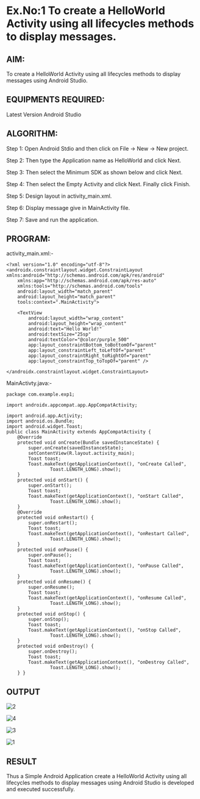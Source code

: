 # Ex.No:1 To create a HelloWorld Activity using all lifecycles methods to display messages.


## AIM:

To create a HelloWorld Activity using all lifecycles methods to display messages using Android Studio.

## EQUIPMENTS REQUIRED:

Latest Version Android Studio

## ALGORITHM:

Step 1: Open Android Stdio and then click on File -> New -> New project.

Step 2: Then type the Application name as HelloWorld and click Next. 

Step 3: Then select the Minimum SDK as shown below and click Next.

Step 4: Then select the Empty Activity and click Next. Finally click Finish.

Step 5: Design layout in activity_main.xml.

Step 6: Display message give in MainActivity file.

Step 7: Save and run the application.

## PROGRAM:
activity_main.xml:-
```
<?xml version="1.0" encoding="utf-8"?>
<androidx.constraintlayout.widget.ConstraintLayout xmlns:android="http://schemas.android.com/apk/res/android"
    xmlns:app="http://schemas.android.com/apk/res-auto"
    xmlns:tools="http://schemas.android.com/tools"
    android:layout_width="match_parent"
    android:layout_height="match_parent"
    tools:context=".MainActivity">

    <TextView
        android:layout_width="wrap_content"
        android:layout_height="wrap_content"
        android:text="Hello World!"
        android:textSize="25sp"
        android:textColor="@color/purple_500"
        app:layout_constraintBottom_toBottomOf="parent"
        app:layout_constraintLeft_toLeftOf="parent"
        app:layout_constraintRight_toRightOf="parent"
        app:layout_constraintTop_toTopOf="parent" />

</androidx.constraintlayout.widget.ConstraintLayout>
```
MainActivty.java:-
```
package com.example.exp1;

import androidx.appcompat.app.AppCompatActivity;

import android.app.Activity;
import android.os.Bundle;
import android.widget.Toast;
public class MainActivity extends AppCompatActivity {
    @Override
    protected void onCreate(Bundle savedInstanceState) {
        super.onCreate(savedInstanceState);
        setContentView(R.layout.activity_main);
        Toast toast;
        Toast.makeText(getApplicationContext(), "onCreate Called",
                Toast.LENGTH_LONG).show();
    }
    protected void onStart() {
        super.onStart();
        Toast toast;
        Toast.makeText(getApplicationContext(), "onStart Called",
                Toast.LENGTH_LONG).show();
    }
    @Override
    protected void onRestart() {
        super.onRestart();
        Toast toast;
        Toast.makeText(getApplicationContext(), "onRestart Called",
                Toast.LENGTH_LONG).show();
    }
    protected void onPause() {
        super.onPause();
        Toast toast;
        Toast.makeText(getApplicationContext(), "onPause Called",
                Toast.LENGTH_LONG).show();
    }
    protected void onResume() {
        super.onResume();
        Toast toast;
        Toast.makeText(getApplicationContext(), "onResume Called",
                Toast.LENGTH_LONG).show();
    }
    protected void onStop() {
        super.onStop();
        Toast toast;
        Toast.makeText(getApplicationContext(), "onStop Called",
                Toast.LENGTH_LONG).show();
    }
    protected void onDestroy() {
        super.onDestroy();
        Toast toast;
        Toast.makeText(getApplicationContext(), "onDestroy Called",
                Toast.LENGTH_LONG).show();
    } }
  ```
## OUTPUT

![2](https://github.com/ManiKandan228/Mobile-Application-Development/assets/119160414/c88aa418-bfc2-48cc-80a5-d6e4eb7b453d)


![4](https://github.com/ManiKandan228/Mobile-Application-Development/assets/119160414/10abf595-ca79-480b-a954-a64cf6d488d5)


![3](https://github.com/ManiKandan228/Mobile-Application-Development/assets/119160414/7f602d7c-9c8f-4d55-87a5-8c3352b228c0)


![1](https://github.com/ManiKandan228/Mobile-Application-Development/assets/119160414/3e1d25ce-3955-427b-bf47-0b3a15f46af0)

## RESULT
Thus a Simple Android Application create a HelloWorld Activity using all lifecycles methods to display messages using Android Studio is developed and executed successfully.
